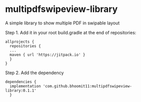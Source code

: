 # multipdfswipeview-library
A simple library to show multiple PDF in swipable layout

Step 1. Add it in your root build.gradle at the end of repositories:

    allprojects {
      repositories {
      ...
      maven { url 'https://jitpack.io' }
      }
    }
    
Step 2. Add the dependency
  
    dependencies {
      implementation 'com.github.bhoomit11:multipdfswipeview-library:0.1.1'
	  } 
